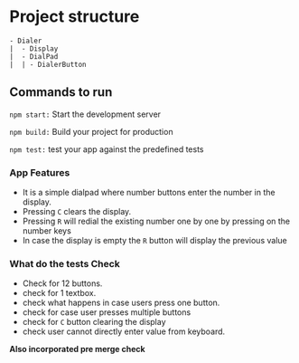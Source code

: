 # Project structure

```
- Dialer
|  - Display
|  - DialPad
|  | - DialerButton

```

## Commands to run

`npm start:` Start the development server

`npm build:` Build your project for production

`npm test:` test your app against the predefined tests

### App Features

- It is a simple dialpad where number buttons enter the number in the display.
- Pressing `C` clears the display.
- Pressing `R` will redial the existing number one by one by pressing on the number keys
- In case the display is empty the `R` button will display the previous value

### What do the tests Check

- Check for 12 buttons.
- check for 1 textbox.
- check what happens in case users press one button.
- check for case user presses multiple buttons
- check for `C` button clearing the display
- check user cannot directly enter value from keyboard.

**Also incorporated pre merge check**
